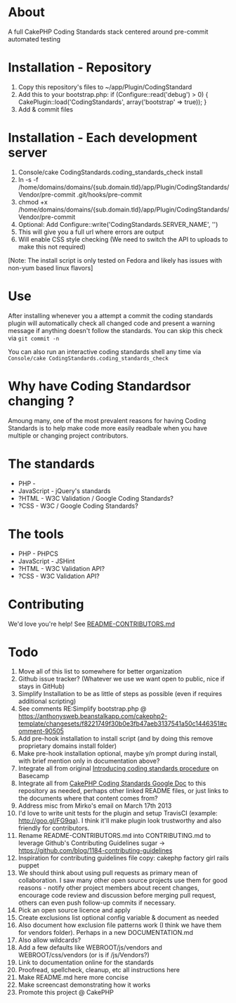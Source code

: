 # About #
A full CakePHP Coding Standards stack centered around pre-commit automated testing

# Installation - Repository #
1. Copy this repository's files to ~/app/Plugin/CodingStandard
1. Add this to your bootstrap.php: if (Configure::read('debug') > 0) {  CakePlugin::load('CodingStandards', array('bootstrap' => true)); }
1. Add & commit files

# Installation - Each development server #
1. Console/cake CodingStandards.coding_standards_check install
1. ln -s -f /home/domains/domains/{sub.domain.tld}/app/Plugin/CodingStandards/Vendor/pre-commit .git/hooks/pre-commit
1. chmod +x /home/domains/domains/{sub.domain.tld}/app/Plugin/CodingStandards/Vendor/pre-commit
1. Optional: Add Configure::write('CodingStandards.SERVER_NAME', '<Insert Accessible URL HERE>')
 1. This will give you a full url where errors are output
 1. Will enable CSS style checking (We need to switch the API to uploads to make this not required)

[Note: The install script is only tested on Fedora and likely has issues with non-yum based linux flavors]

# Use #
After installing whenever you a attempt a commit the coding standards plugin will automatically check all changed code and present a warning message if anything doesn't follow the standards.  You can skip this check via `git commit -n`

You can also run an interactive coding standards shell any time via `Console/cake CodingStandards.coding_standards_check`

# Why have Coding Standardsor changing ? #
Amoung many, one of the most prevalent reasons for having Coding Standards is to help make code more easily readbale when you have multiple or changing project contributors.

# The standards #
* PHP - 
* JavaScript - jQuery's standards
* ?HTML - W3C Validation / Google Coding Standards?
* ?CSS - W3C / Google Coding Standards?

# The tools #
* PHP - PHPCS
* JavaScript - JSHint
* ?HTML - W3C Validation API?
* ?CSS - W3C Validation API?

# Contributing #
We'd love you're help! See [README-CONTRIBUTORS.md](README-CONTRIBUTORS.md)

# Todo #
1. Move all of this list to somewhere for better organization
 1. Github issue tracker? (Whatever we use we want open to public, nice if stays in GitHub)
1. Simplify Installation to be as little of steps as possible (even if requires additional scripting)
 1. See comments RE:Simplify bootstrap.php @ https://anthonysweb.beanstalkapp.com/cakephp2-template/changesets/f8221749f30b0e3fb47aeb3137541a50c1446351#comment-90505
 1. Add pre-hook installation to install script (and by doing this remove proprietary domains install folder)
 1. Make pre-hook installation optional, maybe y/n prompt during install, with brief mention only in documentation above?
1. Integrate all from original [Introducing coding standards procedure](http://goo.gl/T5xjL) on Basecamp
1. Integrate all from [CakePHP Coding Standards Google Doc](http://goo.gl/yYtgD) to this repository as needed, perhaps other linked README files, or just links to the documents where that content comes from?
1. Address misc from Mirko's email on March 17th 2013
 1. I'd love to write unit tests for the plugin and setup TravisCI (example: http://goo.gl/FG9qa). I think it'll make plugin look trustworthy and also friendly for contributors.
 1. Rename README-CONTRIBUTORS.md into CONTRIBUTING.md to leverage Github's Contributing Guidelines sugar -> https://github.com/blog/1184-contributing-guidelines
 1. Inspiration for contributing guidelines file copy: cakephp factory girl rails puppet
 1. We should think about using pull requests as primary mean of collaboration. I saw many other open source projects use them for good reasons - notify other project members about recent changes, encourage code review and discussion before merging pull request, others can even push follow-up commits if necessary.
1. Pick an open source licence and apply
1. Create exclusions list optional config variable & document as needed
 1. Also document how exclusion file patterns work (I think we have them for vendors folder).  Perhaps in a new DOCUMENTATION.md
 1. Also allow wildcards?
 1. Add a few defaults like WEBROOT/js/vendors and WEBROOT/css/vendors (or is if /js/Vendors?)
1. Link to documentation online for the standards
1. Proofread, spellcheck, cleanup, etc all instructions here
1. Make README.md here more concise
1. Make screencast demonstrating how it works
1. Promote this project @ CakePHP
